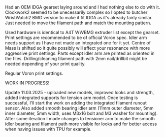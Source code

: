 Had an OEM IDGA gearset laying around and I had nothing else to do with it. Clockwork2 seemed to be unecessarily complex so I opted to butcher WristWatch2 BMG version to make it fit IDGA as it's already fairly similar. Just needed to move the filament path and match the mounting pattern.

Used hardware is identical to A4T WWBMG extruder list except the gearset. Print settings are recommended to be of official Voron spec. Idler arm needs support as I have not made an integrated one for it yet. Centre of Mass is shifted so it quite possibly will affect your resonance with more aggressive print settings. Parts except idler arm are printed as oriented in the files. Drilling/cleaning filament path with 2mm nail/drillbit might be needed depending of your print quality.

Regular Voron print settings.

WORK IN PROGRESS!

Update 11.03.2025 - uploaded new models, improved looks and strength, added integrated supports for tension arm model. Once testing is successful, I'll start the work on adding the integrated filament runout sensor. Also added smooth bearing idler arm (11mm outer diameter, 5mm inner diameter, 5mm width, uses M3x16 bolt and M3 washer for mounting). After some iteration I made changes to tensioner arm to make the smooth idler bearing and filament path more visible for looks and for better access when having issues with TPU for example.
